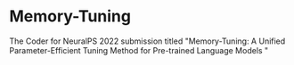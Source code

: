 # Memory-Tuning
The Coder for NeuralPS 2022 submission titled "Memory-Tuning: A Unified Parameter-Efficient Tuning Method for Pre-trained Language Models "
